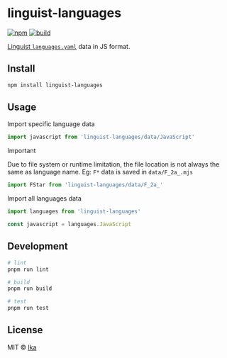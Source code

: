 # linguist-languages

[![npm](https://img.shields.io/npm/v/linguist-languages.svg)](https://www.npmjs.com/package/linguist-languages)
[![build](https://img.shields.io/github/actions/workflow/status/ikatyang/linguist-languages/test.yml)](https://github.com/ikatyang/linguist-languages/actions?query=branch%3Amain)

[Linguist `languages.yaml`](https://github.com/github/linguist/blob/main/lib/linguist/languages.yml) data in JS format.

## Install

```sh
npm install linguist-languages
```

## Usage

Import specific language data

```js
import javascript from 'linguist-languages/data/JavaScript'
```

> [!IMPORTANT]
> Due to file system or runtime limitation, the file location is not always the same as language name.
> Eg: `F*` data is saved in `data/F_2a_.mjs`
> ```js
> import FStar from 'linguist-languages/data/F_2a_'
> ```

Import all languages data

```js
import languages from 'linguist-languages'

const javascript = languages.JavaScript
```

## Development

```sh
# lint
pnpm run lint

# build
pnpm run build

# test
pnpm run test
```

## License

MIT © [Ika](https://github.com/ikatyang)
